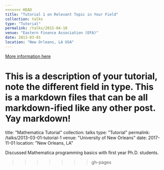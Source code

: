 ```yaml
---
<<<<<<< HEAD
title: "Tutorial 1 on Relevant Topic in Your Field"
collection: talks
type: "Tutorial"
permalink: /talks/2015-04-10
venue: "Eastern Finance Association (EFA)"
date: 2013-03-01
location: "New Orleans, LA USA"
---
```


[More information here](http://exampleurl.com)

This is a description of your tutorial, note the different field in type. This is a markdown files that can be all markdown-ified like any other post. Yay markdown!
=======
title: "Mathematica Tutorial"
collection: talks
type: "Tutorial"
permalink: /talks/2013-03-01-tutorial-1
venue: "University of New Orleans"
date: 2017-11-01
location: "New Orleans, LA"

Discussed Mathematica programming basics with first year Ph.D. students.
>>>>>>> gh-pages

